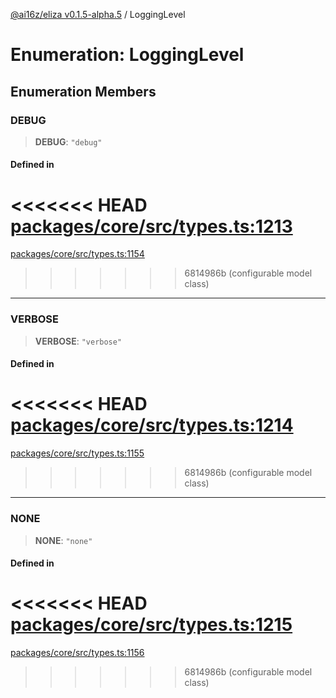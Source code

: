 [@ai16z/eliza v0.1.5-alpha.5](../index.md) / LoggingLevel

# Enumeration: LoggingLevel

## Enumeration Members

### DEBUG

> **DEBUG**: `"debug"`

#### Defined in

<<<<<<< HEAD
[packages/core/src/types.ts:1213](https://github.com/ai16z/eliza/blob/main/packages/core/src/types.ts#L1213)
=======
[packages/core/src/types.ts:1154](https://github.com/ai16z/eliza/blob/main/packages/core/src/types.ts#L1154)
>>>>>>> 6814986b (configurable model class)

***

### VERBOSE

> **VERBOSE**: `"verbose"`

#### Defined in

<<<<<<< HEAD
[packages/core/src/types.ts:1214](https://github.com/ai16z/eliza/blob/main/packages/core/src/types.ts#L1214)
=======
[packages/core/src/types.ts:1155](https://github.com/ai16z/eliza/blob/main/packages/core/src/types.ts#L1155)
>>>>>>> 6814986b (configurable model class)

***

### NONE

> **NONE**: `"none"`

#### Defined in

<<<<<<< HEAD
[packages/core/src/types.ts:1215](https://github.com/ai16z/eliza/blob/main/packages/core/src/types.ts#L1215)
=======
[packages/core/src/types.ts:1156](https://github.com/ai16z/eliza/blob/main/packages/core/src/types.ts#L1156)
>>>>>>> 6814986b (configurable model class)

